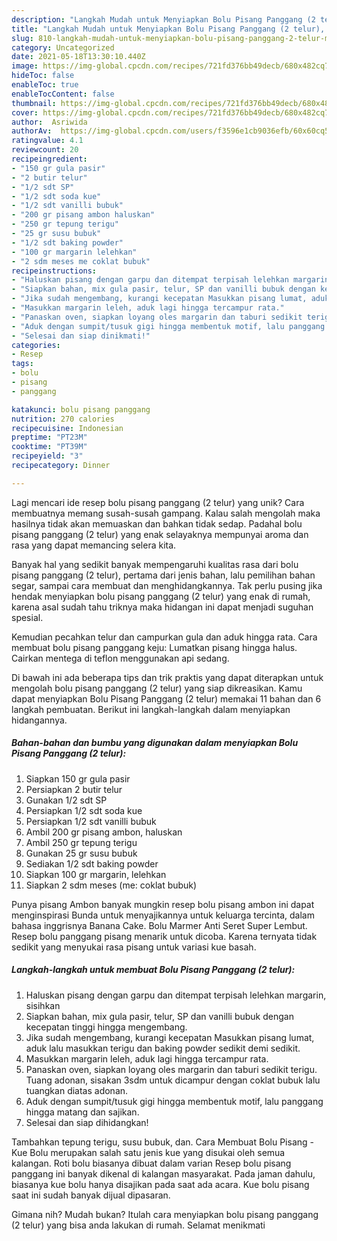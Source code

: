 ```yaml
---
description: "Langkah Mudah untuk Menyiapkan Bolu Pisang Panggang (2 telur), Menggugah Selera"
title: "Langkah Mudah untuk Menyiapkan Bolu Pisang Panggang (2 telur), Menggugah Selera"
slug: 810-langkah-mudah-untuk-menyiapkan-bolu-pisang-panggang-2-telur-menggugah-selera
category: Uncategorized
date: 2021-05-18T13:30:10.440Z
image: https://img-global.cpcdn.com/recipes/721fd376bb49decb/680x482cq70/bolu-pisang-panggang-2-telur-foto-resep-utama.jpg
hideToc: false
enableToc: true
enableTocContent: false
thumbnail: https://img-global.cpcdn.com/recipes/721fd376bb49decb/680x482cq70/bolu-pisang-panggang-2-telur-foto-resep-utama.jpg
cover: https://img-global.cpcdn.com/recipes/721fd376bb49decb/680x482cq70/bolu-pisang-panggang-2-telur-foto-resep-utama.jpg
author:  Asriwida
authorAv:  https://img-global.cpcdn.com/users/f3596e1cb9036efb/60x60cq50/avatar.jpg
ratingvalue: 4.1
reviewcount: 20
recipeingredient:
- "150 gr gula pasir"
- "2 butir telur"
- "1/2 sdt SP"
- "1/2 sdt soda kue"
- "1/2 sdt vanilli bubuk"
- "200 gr pisang ambon haluskan"
- "250 gr tepung terigu"
- "25 gr susu bubuk"
- "1/2 sdt baking powder"
- "100 gr margarin lelehkan"
- "2 sdm meses me coklat bubuk"
recipeinstructions:
- "Haluskan pisang dengan garpu dan ditempat terpisah lelehkan margarin, sisihkan"
- "Siapkan bahan, mix gula pasir, telur, SP dan vanilli bubuk dengan kecepatan tinggi hingga mengembang."
- "Jika sudah mengembang, kurangi kecepatan Masukkan pisang lumat, aduk lalu masukkan terigu dan baking powder sedikit demi sedikit."
- "Masukkan margarin leleh, aduk lagi hingga tercampur rata."
- "Panaskan oven, siapkan loyang oles margarin dan taburi sedikit terigu. Tuang adonan, sisakan 3sdm untuk dicampur dengan coklat bubuk lalu tuangkan diatas adonan."
- "Aduk dengan sumpit/tusuk gigi hingga membentuk motif, lalu panggang hingga matang dan sajikan."
- "Selesai dan siap dinikmati!"
categories:
- Resep
tags:
- bolu
- pisang
- panggang

katakunci: bolu pisang panggang 
nutrition: 270 calories
recipecuisine: Indonesian
preptime: "PT23M"
cooktime: "PT39M"
recipeyield: "3"
recipecategory: Dinner

---
```



Lagi mencari ide resep bolu pisang panggang (2 telur) yang unik? Cara membuatnya memang susah-susah gampang. Kalau salah mengolah maka hasilnya tidak akan memuaskan dan bahkan tidak sedap. Padahal bolu pisang panggang (2 telur) yang enak selayaknya mempunyai aroma dan rasa yang dapat memancing selera kita.


Banyak hal yang sedikit banyak mempengaruhi kualitas rasa dari bolu pisang panggang (2 telur), pertama dari jenis bahan, lalu pemilihan bahan segar, sampai cara membuat dan menghidangkannya. Tak perlu pusing jika hendak menyiapkan bolu pisang panggang (2 telur) yang enak di rumah, karena asal sudah tahu triknya maka hidangan ini dapat menjadi suguhan spesial.

Kemudian pecahkan telur dan campurkan gula dan aduk hingga rata. Cara membuat bolu pisang panggang keju: Lumatkan pisang hingga halus. Cairkan mentega di teflon menggunakan api sedang.


Di bawah ini ada beberapa tips dan trik praktis yang dapat diterapkan untuk mengolah bolu pisang panggang (2 telur) yang siap dikreasikan. Kamu dapat menyiapkan Bolu Pisang Panggang (2 telur) memakai 11 bahan dan 6 langkah pembuatan. Berikut ini langkah-langkah dalam menyiapkan hidangannya.

<!--inarticleads1-->

##### Bahan-bahan dan bumbu yang digunakan dalam menyiapkan Bolu Pisang Panggang (2 telur):

1. Siapkan 150 gr gula pasir
1. Persiapkan 2 butir telur
1. Gunakan 1/2 sdt SP
1. Persiapkan 1/2 sdt soda kue
1. Persiapkan 1/2 sdt vanilli bubuk
1. Ambil 200 gr pisang ambon, haluskan
1. Ambil 250 gr tepung terigu
1. Gunakan 25 gr susu bubuk
1. Sediakan 1/2 sdt baking powder
1. Siapkan 100 gr margarin, lelehkan
1. Siapkan 2 sdm meses (me: coklat bubuk)


Punya pisang Ambon banyak mungkin resep bolu pisang ambon ini dapat menginspirasi Bunda untuk menyajikannya untuk keluarga tercinta, dalam bahasa inggrisnya Banana Cake. Bolu Marmer Anti Seret Super Lembut. Resep bolu panggang pisang menarik untuk dicoba. Karena ternyata tidak sedikit yang menyukai rasa pisang untuk variasi kue basah. 

<!--inarticleads2-->

##### Langkah-langkah untuk membuat Bolu Pisang Panggang (2 telur):

1. Haluskan pisang dengan garpu dan ditempat terpisah lelehkan margarin, sisihkan
1. Siapkan bahan, mix gula pasir, telur, SP dan vanilli bubuk dengan kecepatan tinggi hingga mengembang.
1. Jika sudah mengembang, kurangi kecepatan Masukkan pisang lumat, aduk lalu masukkan terigu dan baking powder sedikit demi sedikit.
1. Masukkan margarin leleh, aduk lagi hingga tercampur rata.
1. Panaskan oven, siapkan loyang oles margarin dan taburi sedikit terigu. Tuang adonan, sisakan 3sdm untuk dicampur dengan coklat bubuk lalu tuangkan diatas adonan.
1. Aduk dengan sumpit/tusuk gigi hingga membentuk motif, lalu panggang hingga matang dan sajikan.
1. Selesai dan siap dihidangkan!

Tambahkan tepung terigu, susu bubuk, dan. Cara Membuat Bolu Pisang - Kue Bolu merupakan salah satu jenis kue yang disukai oleh semua kalangan. Roti bolu biasanya dibuat dalam varian Resep bolu pisang panggang ini banyak dikenal di kalangan masyarakat. Pada jaman dahulu, biasanya kue bolu hanya disajikan pada saat ada acara. Kue bolu pisang saat ini sudah banyak dijual dipasaran. 

Gimana nih? Mudah bukan? Itulah cara menyiapkan bolu pisang panggang (2 telur) yang bisa anda lakukan di rumah. Selamat menikmati
